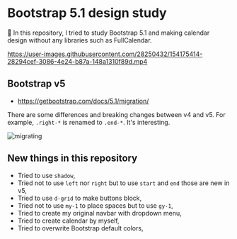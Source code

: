 Bootstrap 5.1 design study
===

💄 In this repository, I tried to study Bootstrap 5.1 and making calendar design without any libraries such as FullCalendar.

https://user-images.githubusercontent.com/28250432/154175414-28294cef-3086-4e24-b87a-148a1310f89d.mp4

## Bootstrap v5

- https://getbootstrap.com/docs/5.1/migration/

There are some differences and breaking changes between v4 and v5. For example, `.right-*` is renamed to `.end-*`. It's interesting.

![migrating](https://user-images.githubusercontent.com/28250432/153972507-98fdddf3-44af-4148-8f67-cd2eb0ec4b02.png)

## New things in this repository

- Tried to use `shadow`,
- Tried not to use `left` nor `right` but to use `start` and `end` those are new in v5,
- Tried to use `d-grid` to make buttons block,
- Tried not to use `my-1` to place spaces but to use `gy-1`,
- Tried to create my original navbar with dropdown menu,
- Tried to create calendar by myself,
- Tried to overwrite Bootstrap default colors,
